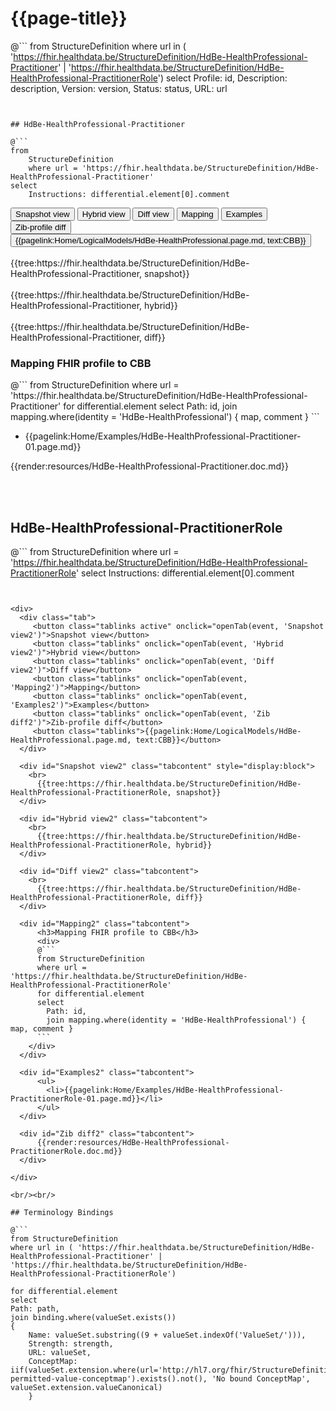 # {{page-title}}

@```
from StructureDefinition
where url in ( 'https://fhir.healthdata.be/StructureDefinition/HdBe-HealthProfessional-Practitioner' | 'https://fhir.healthdata.be/StructureDefinition/HdBe-HealthProfessional-PractitionerRole')
select 
Profile: id,
Description: description,
Version: version,
Status: status,
URL: url
```


## HdBe-HealthProfessional-Practitioner

@```
from
	StructureDefinition
	where url = 'https://fhir.healthdata.be/StructureDefinition/HdBe-HealthProfessional-Practitioner'
select
	Instructions: differential.element[0].comment
```

<div>
  <div class="tab">
     <button class="tablinks active" onclick="openTab(event, 'Snapshot view')">Snapshot view</button>
     <button class="tablinks" onclick="openTab(event, 'Hybrid view')">Hybrid view</button>
     <button class="tablinks" onclick="openTab(event, 'Diff view')">Diff view</button>
     <button class="tablinks" onclick="openTab(event, 'Mapping')">Mapping</button>
     <button class="tablinks" onclick="openTab(event, 'Examples')">Examples</button>
     <button class="tablinks" onclick="openTab(event, 'Zib diff')">Zib-profile diff</button>
     <button class="tablinks">{{pagelink:Home/LogicalModels/HdBe-HealthProfessional.page.md, text:CBB}}</button>
  </div>

  <div id="Snapshot view" class="tabcontent" style="display:block">
    <br>
      {{tree:https://fhir.healthdata.be/StructureDefinition/HdBe-HealthProfessional-Practitioner, snapshot}}
  </div>

  <div id="Hybrid view" class="tabcontent">
    <br>
      {{tree:https://fhir.healthdata.be/StructureDefinition/HdBe-HealthProfessional-Practitioner, hybrid}}
  </div>

  <div id="Diff view" class="tabcontent">
    <br>
      {{tree:https://fhir.healthdata.be/StructureDefinition/HdBe-HealthProfessional-Practitioner, diff}}
  </div>

  <div id="Mapping" class="tabcontent">      
      <h3>Mapping FHIR profile to CBB</h3>
      <div>
      @```
      from StructureDefinition
      where url = 'https://fhir.healthdata.be/StructureDefinition/HdBe-HealthProfessional-Practitioner'
      for differential.element 
      select 
        Path: id,
        join mapping.where(identity = 'HdBe-HealthProfessional') { map, comment }
      ```
    </div>
  </div>

  <div id="Examples" class="tabcontent">
      <ul>
        <li>{{pagelink:Home/Examples/HdBe-HealthProfessional-Practitioner-01.page.md}}</li>
      </ul>
  </div>

  <div id="Zib diff" class="tabcontent">
      {{render:resources/HdBe-HealthProfessional-Practitioner.doc.md}}
  </div>

</div>

<br/><br/> 

## HdBe-HealthProfessional-PractitionerRole

@```
from
	StructureDefinition
	where url = 'https://fhir.healthdata.be/StructureDefinition/HdBe-HealthProfessional-PractitionerRole'
select
	Instructions: differential.element[0].comment
```


<div>
  <div class="tab">
     <button class="tablinks active" onclick="openTab(event, 'Snapshot view2')">Snapshot view</button>
     <button class="tablinks" onclick="openTab(event, 'Hybrid view2')">Hybrid view</button>
     <button class="tablinks" onclick="openTab(event, 'Diff view2')">Diff view</button>
     <button class="tablinks" onclick="openTab(event, 'Mapping2')">Mapping</button>
     <button class="tablinks" onclick="openTab(event, 'Examples2')">Examples</button>
     <button class="tablinks" onclick="openTab(event, 'Zib diff2')">Zib-profile diff</button>
     <button class="tablinks">{{pagelink:Home/LogicalModels/HdBe-HealthProfessional.page.md, text:CBB}}</button>
  </div>

  <div id="Snapshot view2" class="tabcontent" style="display:block">
    <br>
      {{tree:https://fhir.healthdata.be/StructureDefinition/HdBe-HealthProfessional-PractitionerRole, snapshot}}
  </div>

  <div id="Hybrid view2" class="tabcontent">
    <br>
      {{tree:https://fhir.healthdata.be/StructureDefinition/HdBe-HealthProfessional-PractitionerRole, hybrid}}
  </div>

  <div id="Diff view2" class="tabcontent">
    <br>
      {{tree:https://fhir.healthdata.be/StructureDefinition/HdBe-HealthProfessional-PractitionerRole, diff}}
  </div>

  <div id="Mapping2" class="tabcontent">      
      <h3>Mapping FHIR profile to CBB</h3>
      <div>
      @```
      from StructureDefinition
      where url = 'https://fhir.healthdata.be/StructureDefinition/HdBe-HealthProfessional-PractitionerRole'
      for differential.element 
      select 
        Path: id,
        join mapping.where(identity = 'HdBe-HealthProfessional') { map, comment }
      ```
    </div>
  </div>

  <div id="Examples2" class="tabcontent">
      <ul>
        <li>{{pagelink:Home/Examples/HdBe-HealthProfessional-PractitionerRole-01.page.md}}</li>
      </ul>
  </div>

  <div id="Zib diff2" class="tabcontent">
      {{render:resources/HdBe-HealthProfessional-PractitionerRole.doc.md}}
  </div>

</div>

<br/><br/> 

## Terminology Bindings

@```
from StructureDefinition
where url in ( 'https://fhir.healthdata.be/StructureDefinition/HdBe-HealthProfessional-Practitioner' | 'https://fhir.healthdata.be/StructureDefinition/HdBe-HealthProfessional-PractitionerRole')

for differential.element
select
Path: path,
join binding.where(valueSet.exists())
{
	Name: valueSet.substring((9 + valueSet.indexOf('ValueSet/'))),
	Strength: strength,
	URL: valueSet,
	ConceptMap: iif(valueSet.extension.where(url='http://hl7.org/fhir/StructureDefinition/11179-permitted-value-conceptmap').exists().not(), 'No bound ConceptMap', valueSet.extension.valueCanonical)
	}
```  